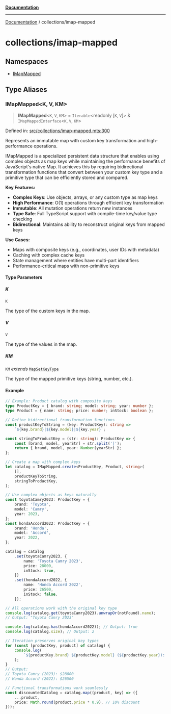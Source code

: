 [**Documentation**](../../README.md)

---

[Documentation](../../README.md) / collections/imap-mapped

# collections/imap-mapped

## Namespaces

- [IMapMapped](namespaces/IMapMapped.md)

## Type Aliases

### IMapMapped\<K, V, KM\>

> **IMapMapped**\<`K`, `V`, `KM`\> = `Iterable`\<readonly \[`K`, `V`\]\> & `IMapMappedInterface`\<`K`, `V`, `KM`\>

Defined in: [src/collections/imap-mapped.mts:300](https://github.com/noshiro-pf/ts-data-forge/blob/main/src/collections/imap-mapped.mts#L300)

Represents an immutable map with custom key transformation and high-performance operations.

IMapMapped is a specialized persistent data structure that enables using complex objects as map keys
while maintaining the performance benefits of JavaScript's native Map. It achieves this by requiring
bidirectional transformation functions that convert between your custom key type and a primitive type
that can be efficiently stored and compared.

**Key Features:**

- **Complex Keys**: Use objects, arrays, or any custom type as map keys
- **High Performance**: O(1) operations through efficient key transformation
- **Immutable**: All mutation operations return new instances
- **Type Safe**: Full TypeScript support with compile-time key/value type checking
- **Bidirectional**: Maintains ability to reconstruct original keys from mapped keys

**Use Cases:**

- Maps with composite keys (e.g., coordinates, user IDs with metadata)
- Caching with complex cache keys
- State management where entities have multi-part identifiers
- Performance-critical maps with non-primitive keys

#### Type Parameters

##### K

`K`

The type of the custom keys in the map.

##### V

`V`

The type of the values in the map.

##### KM

`KM` _extends_ [`MapSetKeyType`](../../globals/README.md#mapsetkeytype)

The type of the mapped primitive keys (string, number, etc.).

#### Example

```typescript
// Example: Product catalog with composite keys
type ProductKey = { brand: string; model: string; year: number };
type Product = { name: string; price: number; inStock: boolean };

// Define bidirectional transformation functions
const productKeyToString = (key: ProductKey): string =>
    `${key.brand}|${key.model}|${key.year}`;

const stringToProductKey = (str: string): ProductKey => {
    const [brand, model, yearStr] = str.split('|');
    return { brand, model, year: Number(yearStr) };
};

// Create a map with complex keys
let catalog = IMapMapped.create<ProductKey, Product, string>(
    [],
    productKeyToString,
    stringToProductKey,
);

// Use complex objects as keys naturally
const toyotaCamry2023: ProductKey = {
    brand: 'Toyota',
    model: 'Camry',
    year: 2023,
};
const hondaAccord2022: ProductKey = {
    brand: 'Honda',
    model: 'Accord',
    year: 2022,
};

catalog = catalog
    .set(toyotaCamry2023, {
        name: 'Toyota Camry 2023',
        price: 28000,
        inStock: true,
    })
    .set(hondaAccord2022, {
        name: 'Honda Accord 2022',
        price: 26500,
        inStock: false,
    });

// All operations work with the original key type
console.log(catalog.get(toyotaCamry2023).unwrapOr(notFound).name);
// Output: "Toyota Camry 2023"

console.log(catalog.has(hondaAccord2022)); // Output: true
console.log(catalog.size); // Output: 2

// Iteration preserves original key types
for (const [productKey, product] of catalog) {
    console.log(
        `${productKey.brand} ${productKey.model} (${productKey.year}): $${product.price}`,
    );
}
// Output:
// Toyota Camry (2023): $28000
// Honda Accord (2022): $26500

// Functional transformations work seamlessly
const discountedCatalog = catalog.map((product, key) => ({
    ...product,
    price: Math.round(product.price * 0.9), // 10% discount
}));
```
